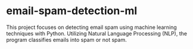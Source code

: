 # email-spam-detection-ml
This project focuses on detecting email spam using machine learning techniques with Python. Utilizing Natural Language Processing (NLP), the program classifies emails into spam or not spam.
